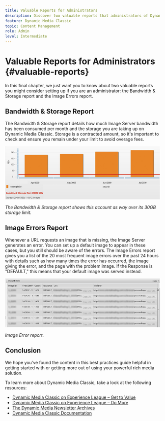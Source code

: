 ```yaml
---
title: Valuable Reports for Administrators
description: Discover two valuable reports that administrators of Dynamic Media Classic should consider setting up.
feature: Dynamic Media Classic
topic: Content Management
role: Admin
level: Intermediate
---
```


# Valuable Reports for Administrators {#valuable-reports}

In this final chapter, we just want you to know about two valuable reports you might consider setting up if you are an administrator: the Bandwidth &amp; Storage report and the Image Errors report.

## Bandwidth &amp; Storage Report

The Bandwidth &amp; Storage report details how much Image Server bandwidth has been consumed per month and the storage you are taking up on Dynamic Media Classic. Storage is a contracted amount, so it's important to check and ensure you remain under your limit to avoid overage fees.

![image](assets/valuable-reports/reports-1.jpg)

_The Bandwidth &amp; Storage report shows this account as way over its 30GB storage limit._

## Image Errors Report

Whenever a URL requests an image that is missing, the Image Server generates an error. You can set up a default image to appear in these cases, but you still should be aware of the errors. The Image Errors report gives you a list of the 20 most frequent image errors over the past 24 hours with details such as how many times the error has occurred, the image giving the error, and the page with the problem image. If the Response is "DEFAULT," this means that your default image was served instead.

![image](assets/valuable-reports/reports-2.jpg)

_Image Error report._

## Conclusion

We hope you've found the content in this best practices guide helpful in getting started with or getting more out of using your powerful rich media solution.

To learn more about Dynamic Media Classic, take a look at the following resources:

- [Dynamic Media Classic on Experience League – Get to Value](https://guided.adobe.com/?launch=AEM-5a#recommended/solutions/experience-manager)
- [Dynamic Media Classic on Experience League – Do More](https://guided.adobe.com/?launch=AEM-6a#recommended/solutions/experience-manager)
- [The Dynamic Media Newsletter Archives](https://experienceleague.adobe.com/docs/dynamic-media-classic/using/dynamic-media-newsletter.html)
- [Dynamic Media Classic Documentation](https://experienceleague.adobe.com/docs/dynamic-media-classic/using/home.html)

